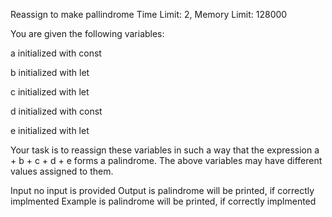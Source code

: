 Reassign to make pallindrome
Time Limit: 2, Memory Limit: 128000

You are given the following variables:




a initialized with const

b initialized with let

c initialized with let

d initialized with const

e initialized with let



Your task is to reassign these variables in such a way that the expression a + b + c + d + e forms a palindrome. The above variables may have different values assigned to them.


Input
no input is provided
Output
is palindrome will be printed, if correctly implmented
Example
is palindrome will be printed, if correctly implmented
